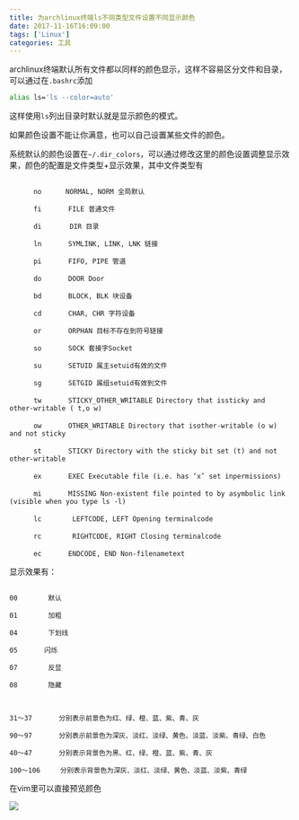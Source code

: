 ```yaml
---
title: 为archlinux终端ls不同类型文件设置不同显示颜色
date: 2017-11-16T16:09:00
tags: ['Linux']
categories: 工具
---
```



archlinux终端默认所有文件都以同样的颜色显示，这样不容易区分文件和目录，可以通过在`.bashrc`添加

```bash
alias ls='ls --color=auto'
```

这样使用`ls`列出目录时默认就是显示颜色的模式。


如果颜色设置不能让你满意，也可以自己设置某些文件的颜色。

系统默认的颜色设置在`~/.dir_colors`，可以通过修改这里的颜色设置调整显示效果，颜色的配置是文件类型+显示效果，其中文件类型有

```plain

	  no 　　　NORMAL, NORM 全局默认

      fi　　　　FILE 普通文件

      di 　　　 DIR 目录

      ln　　　　SYMLINK, LINK, LNK 链接

      pi　　　　FIFO, PIPE 管道

      do　　　　DOOR Door

      bd　　　　BLOCK, BLK 块设备

      cd　　　　CHAR, CHR 字符设备

      or　　　　ORPHAN 目标不存在到符号链接

      so　　　　SOCK 套接字Socket

      su　　　　SETUID 属主setuid有效的文件

      sg　　　　SETGID 属组setuid有效到文件

      tw　　　　STICKY_OTHER_WRITABLE Directory that issticky and other-writable ( t,o w)

      ow　　　　OTHER_WRITABLE Directory that isother-writable (o w) and not sticky

      st　　　　STICKY Directory with the sticky bit set (t) and not other-writable

      ex　　　　EXEC Executable file (i.e. has ‘x’ set inpermissions)

      mi　　　　MISSING Non-existent file pointed to by asymbolic link (visible when you type ls -l)

      lc　　　　 LEFTCODE, LEFT Opening terminalcode

      rc 　　　　RIGHTCODE, RIGHT Closing terminalcode

      ec　　　　ENDCODE, END Non-filenametext   

```



显示效果有：

```plain

00 　　　　默认

01 　　　　加粗

04 　　　　下划线

05　　　　闪烁

07 　　　　反显

08 　　　　隐藏



31～37　　　　分别表示前景色为红、绿、橙、蓝、紫、青、灰

90～97　　　　分别表示前景色为深灰、淡红、淡绿、黄色、淡蓝、淡紫、青绿、白色

40～47　　　　分别表示背景色为黑、红、绿、橙、蓝、紫、青、灰

100～106　　　分别表示背景色为深灰、淡红、淡绿、黄色、淡蓝、淡紫、青绿

```



在vim里可以直接预览颜色

![](http://osxdn70ll.bkt.clouddn.com/17-11-13/26099138.jpg)
    